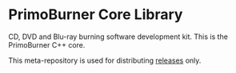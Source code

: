 # PrimoBurner Core Library

CD, DVD and Blu-ray burning software development kit. This is the PrimoBurner C++ core.

This meta-repository is used for distributing [releases](https://github.com/primoburner/primoburner-core/releases) only. 

